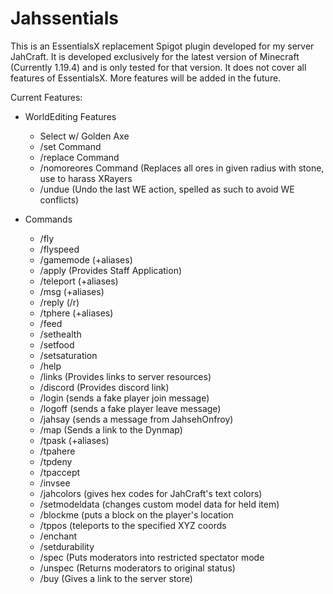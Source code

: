 # Jahssentials

This is an EssentialsX replacement Spigot plugin developed for my server JahCraft.
It is developed exclusively for the latest version of Minecraft (Currently 1.19.4) and 
is only tested for that version. It does not cover all features of EssentialsX. More 
features will be added in the future.

Current Features:

- WorldEditing Features
  - Select w/ Golden Axe
  - /set <material> Command
  - /replace <m1> <m2> Command
  - /nomoreores <radius> Command (Replaces all ores in given radius with stone, use to harass XRayers
  - /undue (Undo the last WE action, spelled as such to avoid WE conflicts)
  
- Commands
  - /fly
  - /flyspeed
  - /gamemode (+aliases)
  - /apply (Provides Staff Application)
  - /teleport (+aliases)
  - /msg (+aliases)
  - /reply (/r)
  - /tphere (+aliases)
  - /feed
  - /sethealth
  - /setfood
  - /setsaturation
  - /help
  - /links (Provides links to server resources) 
  - /discord (Provides discord link)
  - /login (sends a fake player join message)
  - /logoff (sends a fake player leave message)
  - /jahsay (sends a message from JahsehOnfroy)
  - /map (Sends a link to the Dynmap)
  - /tpask (+aliases)
  - /tpahere
  - /tpdeny
  - /tpaccept
  - /invsee
  - /jahcolors (gives hex codes for JahCraft's text colors)
  - /setmodeldata (changes custom model data for held item)
  - /blockme (puts a block on the player's location
  - /tppos (teleports to the specified XYZ coords
  - /enchant 
  - /setdurability
  - /spec (Puts moderators into restricted spectator mode
  - /unspec (Returns moderators to original status)
  - /buy (Gives a link to the server store)
  
